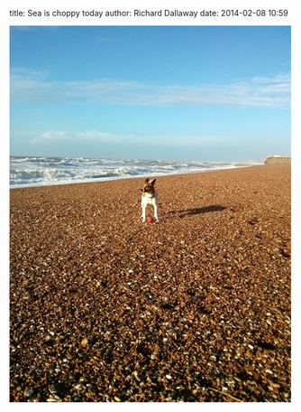 
title: Sea is choppy today
author: Richard Dallaway
date: 2014-02-08 10:59

<div><a href="/media/tp_IMG_20140208_091117.jpg"><img src="/media/tp_thumb_IMG_20140208_091117.jpg" width="500" height="667"/></a></div>


  
      